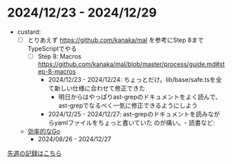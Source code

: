 # 2024/12/23 - 2024/12/29

- custard:
    - [ ] とりあえず <https://github.com/kanaka/mal> を参考にStep 8までTypeScriptでやる
        - [ ] Step 8: Macros <https://github.com/kanaka/mal/blob/master/process/guide.md#step-8-macros>
            - 2024/12/23 - 2024/12/24: ちょっとだけ。lib/base/safe.tsを全て新しい仕様に合わせて修正できた
                - 明日からはやっぱりast-grepのドキュメントをよく読んで、ast-grepでなるべく一気に修正できるようにしよう
            - 2024/12/25 - 2024/12/27: ast-grepのドキュメントを読みながらyamlファイルをちょっと書いていた
のが痛い。- 読書など:
    - [効率的なGo](https://www.oreilly.co.jp//books/9784814400539/)
        - 2024/08/26 - 2024/12/27

[先週の記録はこちら](https://github.com/igrep/daily-commits/blob/8f6a51c04cdc170271e7ae1247113dac886f189e/yesterday.md)
